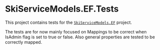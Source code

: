 ﻿# SkiServiceModels.EF.Tests

This project contains tests for the [`SkiServiceModels.EF`](../SkiServiceModels.EF) project.

The tests are for now mainly focused on Mappings to be correct when IsAdmin flag is set to true or false.
Also general properties are tested to be correctly mapped.